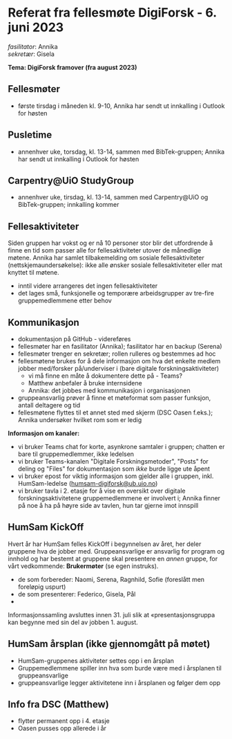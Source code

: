 # Referat fra fellesmøte DigiForsk - 6. juni 2023

*fasilitator*: Annika   
*sekretær*: Gisela   

**Tema: DigiForsk framover (fra august 2023)**

## Fellesmøter

- første tirsdag i måneden kl. 9-10, Annika har sendt ut innkalling i Outlook for høsten

## Pusletime

- annenhver uke, torsdag, kl. 13-14, sammen med BibTek-gruppen; Annika har sendt ut innkalling i Outlook for høsten

## Carpentry@UiO StudyGroup

- annenhver uke, tirsdag, kl. 13-14, sammen med Carpentry@UiO og BibTek-gruppen; innkalling kommer

## Fellesaktiviteter

Siden gruppen har vokst og er nå 10 personer stor blir det utfordrende å finne en tid som passer alle for fellesaktiviteter utover de månedlige møtene.  Annika har samlet tilbakemelding om sosiale fellesaktiviteter (nettskjemaundersøkelse): ikke alle ønsker sosiale fellesaktiviteter eller mat knyttet til møtene.

- inntil videre arrangeres det ingen fellesaktiviteter
- det lages små, funksjonelle og temporære arbeidsgrupper av tre-fire gruppemedlemmene etter behov

## Kommunikasjon

- dokumentasjon på GitHub - videreføres
- fellesmøter har en fasilitator (Annika); fasilitator har en backup (Serena)
- fellesmøter trenger en sekretær; rollen rulleres og bestemmes ad hoc
- fellesmøtene brukes for å dele informasjon om hva det enkelte medlem jobber med/forsker på/underviser i (bare digitale forskningsaktiviteter)
  - vi må finne en måte å dokumentere dette på - Teams?
  - Matthew anbefaler å bruke internsidene
  - Annika: det jobbes med kommunikasjon i organisasjonen
- gruppeansvarlig prøver å finne et møteformat som passer funksjon, antall deltagere og tid
- fellesmøtene flyttes til et annet sted med skjerm (DSC Oasen f.eks.); Annika undersøker hvilket rom som er ledig

**Informasjon om kanaler:**

- vi bruker Teams chat for korte, asynkrone samtaler i gruppen; chatten er bare til gruppemedlemmer, ikke ledelsen
- vi bruker Teams-kanalen "Digitale Forskningsmetoder", "Posts" for deling og "Files" for dokumentasjon som *ikke* burde ligge ute åpent
- vi bruker epost for viktig informasjon som gjelder alle i gruppen, inkl. HumSam-ledelse (humsam-digiforsk@ub.uio.no)
- vi bruker tavla i 2. etasje for å vise en oversikt over digitale forskningsaktivitetene gruppemedlemmene er involvert i; Annika finner på noe å ha på høyre side av tavlen, hun tar gjerne imot innspill

## HumSam KickOff

Hvert år har HumSam felles KickOff i begynnelsen av året, her deler gruppene hva de jobber med.  Gruppeansvarlige er ansvarlig for program og innhold og har bestemt at gruppene skal presentere en _annen_ gruppe, for vårt vedkommende: **Brukermøter** (se egen instruks).
  - de som forbereder: Naomi, Serena, Ragnhild, Sofie (foreslått men foreløpig uspurt)
  - de som presenterer: Federico, Gisela, Pål
  - 
Informasjonssamling avsluttes innen 31. juli slik at «presentasjonsgruppa kan begynne med sin del av jobben 1. august.

## HumSam årsplan (ikke gjennomgått på møtet)

- HumSam-gruppenes aktiviteter settes opp i en årsplan
- Gruppemedlemmene spiller inn hva som burde være med i årsplanen til gruppeansvarlige
- gruppeansvarlige legger aktivitetene inn i årsplanen og følger dem opp

## Info fra DSC (Matthew)

- flytter permanent opp i 4. etasje
- Oasen pusses opp allerede i år
